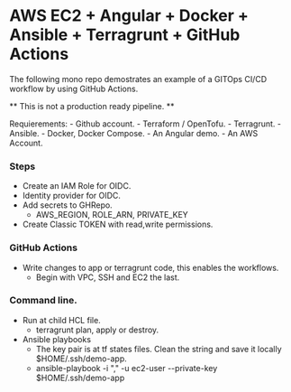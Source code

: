 # AWS EC2 + Angular + Docker + Ansible + Terragrunt + GitHub Actions

The following mono repo demostrates an example of a GITOps CI/CD workflow by using GitHub Actions.

** This is not a production ready pipeline. **


Requierements:
    - Github account.
    - Terraform / OpenTofu.
    - Terragrunt.
    - Ansible.
    - Docker, Docker Compose.
    - An Angular demo.
    - An AWS Account.

### Steps
- Create an IAM Role for OIDC. 
- Identity provider for OIDC.
- Add secrets to GHRepo.
    * AWS_REGION, ROLE_ARN, PRIVATE_KEY
- Create Classic TOKEN with read,write permissions.

### GitHub Actions
- Write changes to app or terragrunt code, this enables the workflows.
    * Begin with VPC, SSH and EC2 the last.

### Command line.

- Run at child HCL file.
    * terragrunt plan, apply or destroy.
- Ansible playbooks
    * The key pair is at tf states files. Clean the string and save it locally $HOME/.ssh/demo-app.
    * ansible-playbook -i "<EC2PUBLICIP>," -u ec2-user --private-key $HOME/.ssh/demo-app <YMLFILEHERE>